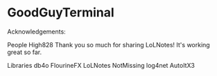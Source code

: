 GoodGuyTerminal
===============

Acknowledgements:

People
	High828
		Thank you so much for sharing LoLNotes!  It's working great so far.

Libraries
	db4o
	FlourineFX
	LoLNotes
	NotMissing
	log4net
	AutoItX3